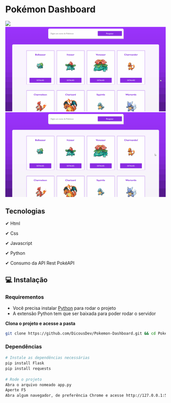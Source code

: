 # Pokémon Dashboard

<img src="./public/Pokemon.gif"/>

<img src="./public/PokemonPesquisa.gif"/>

<img src="./public/PokemonDetalhes.gif"/>

## Tecnologias
✔ Html

✔ Css

✔ Javascript

✔ Python

✔ Consumo da API Rest PokéAPI

## 💻 Instalação

### Requirementos

- Você precisa instalar <a href="https://www.python.org/downloads/">Python</a> para rodar o projeto 
- A extensão Python tem que ser baixada para poder rodar o servidor

**Clona o projeto e acesse a pasta**

```bash
git clone https://github.com/DicousDev/Pokemon-Dashboard.git && cd Pokemon-Dashboard
```

### Dependências
```bash
# Instale as dependências necessárias
pip install Flask
pip install requests

# Rode o projeto
Abra o arquivo nomeado app.py
Aperte F5
Abra algum navegador, de preferência Chrome e acesse http://127.0.0.1:5000/
